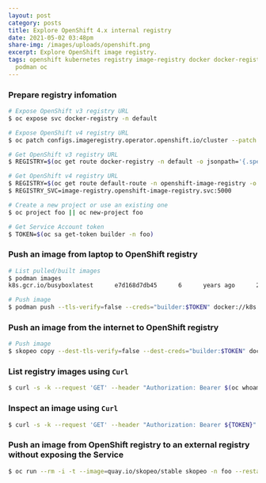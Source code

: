 ```yaml
---
layout: post
category: posts
title: Explore OpenShift 4.x internal registry
date: 2021-05-02 03:48pm
share-img: /images/uploads/openshift.png
excerpt: Explore OpenShift image registry.
tags: openshift kubernetes registry image-registry docker docker-registry skopeo
  podman oc
---
```

### Prepare registry infomation
```bash
# Expose OpenShift v3 registry URL
$ oc expose svc docker-registry -n default

# Expose OpenShift v4 registry URL
$ oc patch configs.imageregistry.operator.openshift.io/cluster --patch '{"spec":{"defaultRoute":true}}' --type=merge

# Get OpenShift v3 registry URL
$ REGISTRY=$(oc get route docker-registry -n default -o jsonpath='{.spec.host}{"\n"}')

# Get OpenShift v4 registry URL
$ REGISTRY=$(oc get route default-route -n openshift-image-registry -o jsonpath='{.spec.host}{"\n"}')
$ REGISTRY_SVC=image-registry.openshift-image-registry.svc:5000

# Create a new project or use an existing one
$ oc project foo || oc new-project foo

# Get Service Account token
$ TOKEN=$(oc sa get-token builder -n foo)
```
### Push an image from laptop to OpenShift registry
```bash
# List pulled/built images
$ podman images
k8s.gcr.io/busyboxlatest      e7d168d7db45      6      years ago      2.66 MB

# Push image
$ podman push --tls-verify=false --creds="builder:$TOKEN" docker://k8s.gcr.io/busybox:latest docker://$REGISTRY/foo/busybox:latest
```
### Push an image from the internet to OpenShift registry
```bash
# Push image
$ skopeo copy --dest-tls-verify=false --dest-creds="builder:$TOKEN" docker://k8s.gcr.io/busybox:latest docker://$REGISTRY/foo/busybox:latest
```
### List registry images using `Curl`
```bash
$ curl -s -k --request 'GET' --header "Authorization: Bearer $(oc whoami -t)" https://$REGISTRY/v2/_catalog | jq
```
### Inspect an image using `Curl`
```bash
$ curl -s -k --request 'GET' --header "Authorization: Bearer ${TOKEN}" https://$REGISTRY/v2/foo/busybox/manifests/latest | jq
```
### Push an image from OpenShift registry to an external registry without exposing the Service
```bash
$ oc run --rm -i -t --image=quay.io/skopeo/stable skopeo -n foo --restart=Never -- copy --src-tls-verify=false --src-creds="builder:$TOKEN" --dest-tls-verify=false --dest-creds="<dest-token>" docker://$REGISTRY_SVC/foo/alpine docker://$DEST
```
